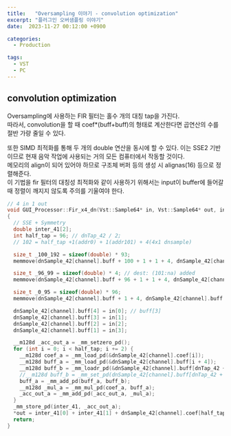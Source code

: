 ```yaml
---
title:   "Oversampling 이야기 - convolution optimization"
excerpt: "플러그인 오버샘플링 이야기"
date:  2023-11-27 00:12:00 +0900

categories:
  - Production

tags:
  - VST
  - PC
---
```


## convolution optimization  

Oversampling에 사용하는 FIR 필터는 홀수 개의 대칭 tap을 가진다.  
따라서, convolution을 할 때 coef*(buff+buff)의 형태로 계산한다면 곱연산의 수를 절반 가량 줄일 수 있다.  

또한 SIMD 최적화를 통해 두 개의 double 연산을 동시에 할 수 있다. 이는 SSE2 기반이므로 현재 음악 작업에 사용되는 거의 모든 컴퓨터에서 작동할 것이다.  
메모리의 align이 되어 있어야 하므로 구조체 버퍼 등의 생성 시 alignas(16) 등으로 정렬해준다.  
이 기법을 fir 필터의 대칭성 최적화와 같이 사용하기 위해서는 input이 buffer에 들어갈 때 정렬이 깨지지 않도록 주의를 기울여야 한다.  

``` c++
// 4 in 1 out
void GUI_Processor::Fir_x4_dn(Vst::Sample64* in, Vst::Sample64* out, int32 channel)
{
  // SSE + Symmetry
  double inter_41[2];
  int half_tap = 96; // dnTap_42 / 2;
  // 102 = half_tap +1(addr0) + 1(addr101) + 4(4x1 dnsample)

  size_t _100_192 = sizeof(double) * 93;
  memmove(dnSample_42[channel].buff + 100 + 1 + 1 + 4, dnSample_42[channel].buff + 100 + 1 + 1, _100_192);

  size_t _96_99 = sizeof(double) * 4; // dest: (101:na) added
  memmove(dnSample_42[channel].buff + 96 + 1 + 1 + 4, dnSample_42[channel].buff + 96 + 1, _96_99);

  size_t _0_95 = sizeof(double) * 96;
  memmove(dnSample_42[channel].buff + 1 + 4, dnSample_42[channel].buff + 1, _0_95);

  dnSample_42[channel].buff[4] = in[0]; // buff[3]
  dnSample_42[channel].buff[3] = in[1];
  dnSample_42[channel].buff[2] = in[2];
  dnSample_42[channel].buff[1] = in[3];

  __m128d _acc_out_a = _mm_setzero_pd();
  for (int i = 0; i < half_tap; i += 2) {
    __m128d coef_a = _mm_load_pd(&dnSample_42[channel].coef[i]);
    __m128d buff_a = _mm_load_pd(&dnSample_42[channel].buff[i + 4]);
    __m128d buff_b = _mm_loadr_pd(&dnSample_42[channel].buff[dnTap_42 + 4 - 1 - i]);
    //__m128d buff_b = _mm_set_pd(dnSample_42[channel].buff[dnTap_42 + 4 - 1 - i ], dnSample_42[channel].buff[dnTap_42 + 4 - 1 - i+1]);
    buff_a = _mm_add_pd(buff_a, buff_b);
    __m128d _mul_a = _mm_mul_pd(coef_a, buff_a);
    _acc_out_a = _mm_add_pd(_acc_out_a, _mul_a);
  }
  _mm_store_pd(inter_41, _acc_out_a);
  *out = inter_41[0] + inter_41[1] + dnSample_42[channel].coef[half_tap] * dnSample_42[channel].buff[half_tap + 4];
  return; 
}

```
